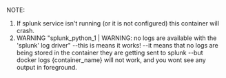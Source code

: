 NOTE:

1) If splunk service isn't running (or it is not configured) this container will crash.
2) WARNING "splunk_python_1  | WARNING: no logs are available with the 'splunk' log driver"
    --this is means it works!
    --it means that no logs are being stored in the container they are getting sent to splunk
    --but docker logs {container_name} will not work,  and you wont see any output in foreground.